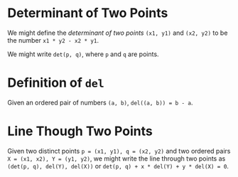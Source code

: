 # Determinant of Two Points

We might define the _determinant of two points_ `(x1, y1)` and `(x2, y2)` to be the number `x1 * y2 - x2 * y1`.

We might write `det(p, q)`, where `p` and `q` are points.

# Definition of `del`

Given an ordered pair of numbers `(a, b)`, `del((a, b)) = b - a`.

# Line Though Two Points

Given two distinct points `p = (x1, y1), q = (x2, y2)` and
two ordered pairs `X = (x1, x2), Y = (y1, y2)`,
we might write the line through two points as `(det(p, q), del(Y), del(X))` or
`det(p, q) + x * del(Y) + y * del(X) = 0`.
